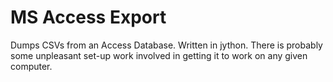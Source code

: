 # MS Access Export

Dumps CSVs from an Access Database. Written in jython. There is probably
some unpleasant set-up work involved in getting it to work on any given
computer.
